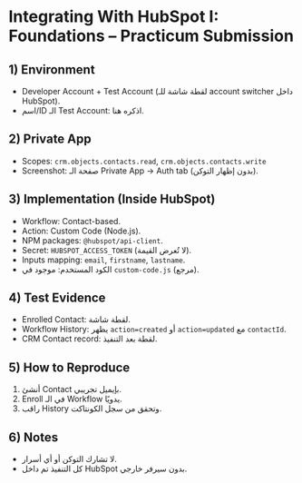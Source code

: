 # Integrating With HubSpot I: Foundations – Practicum Submission

## 1) Environment
- Developer Account + Test Account (لقطة شاشة للـ account switcher داخل HubSpot).
- اسم/ID الـ Test Account: اذكره هنا.

## 2) Private App
- Scopes: `crm.objects.contacts.read`, `crm.objects.contacts.write`
- Screenshot: صفحة الـ Private App → Auth tab (بدون إظهار التوكن).

## 3) Implementation (Inside HubSpot)
- Workflow: Contact-based.
- Action: Custom Code (Node.js).
- NPM packages: `@hubspot/api-client`.
- Secret: `HUBSPOT_ACCESS_TOKEN` (لا تُعرض القيمة).
- Inputs mapping: `email`, `firstname`, `lastname`.
- الكود المستخدم: موجود في `custom-code.js` (مرجع).

## 4) Test Evidence
- Enrolled Contact: لقطة شاشة.
- Workflow History: يظهر `action=created` أو `action=updated` مع `contactId`.
- CRM Contact record: لقطة بعد التنفيذ.

## 5) How to Reproduce
1. أنشئ Contact بإيميل تجريبي.
2. Enroll في الـ Workflow يدويًا.
3. راقب History وتحقق من سجل الكونتاكت.

## 6) Notes
- لا تشارك التوكن أو أي أسرار.
- كل التنفيذ تم داخل HubSpot بدون سيرفر خارجي.
